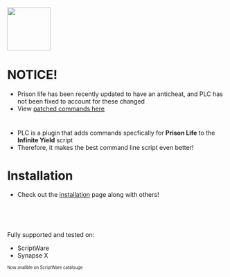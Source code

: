 # <img src="https://user-images.githubusercontent.com/66704899/192125445-d3e7e15e-2d94-4af4-a6af-eaee31114c53.png" width="100">

# NOTICE!
- Prison life has been recently updated to have an anticheat, and PLC has not been fixed to account for these changed
- View [patched commands here](https://github.com/McTurtles5/PLC/wiki)

# 

- PLC is a plugin that adds commands specfically for **Prison Life** to the **Infinite Yield** script
- Therefore, it makes the best command line script even better!

# Installation

- Check out the [installation](https://github.com/McTurtles5/PLC/wiki/2.-Getting-PLC) page along with others!

⠀

⠀

Fully supported and tested on:

- ScriptWare
- Synapse X

<sub><sup>Now avalible on ScriptWare catalouge</sup></sub>
